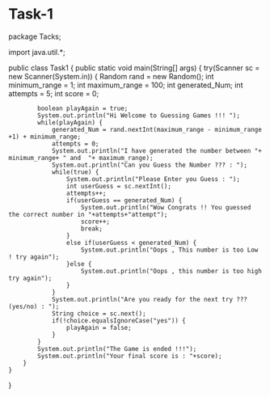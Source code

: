 # Task-1
package Tacks;

import java.util.*;

public class Task1 {
    public static void main(String[] args) {
        try(Scanner sc = new Scanner(System.in)) {
            Random rand = new Random();
            int minimum_range = 1;
            int maximum_range = 100;
            int generated_Num;
            int attempts = 5;
            int score = 0;

            boolean playAgain = true;
            System.out.println("Hi Welcome to Guessing Games !!! "); 
            while(playAgain) {
                generated_Num = rand.nextInt(maximum_range - minimum_range +1) + minimum_range;
                attempts = 0;
                System.out.println("I have generated the number between "+ minimum_range+ " and  "+ maximum_range);
                System.out.println("Can you Guess the Number ??? : ");
                while(true) {
                    System.out.println("Please Enter you Guess : "); 
                    int userGuess = sc.nextInt();
                    attempts++;
                    if(userGuess == generated_Num) {
                        System.out.println("Wow Congrats !! You guessed the correct number in "+attempts+"attempt");
                        score++;
                        break;
                    }
                    else if(userGuess < generated_Num) {
                        System.out.println("Oops , This number is too Low ! try again");
                    }else {
                        System.out.println("Oops , this number is too high try again");
                    }
                }
                System.out.println("Are you ready for the next try ??? (yes/no) : ");
                String choice = sc.next();
                if(!choice.equalsIgnoreCase("yes")) {
                    playAgain = false;
                }
            }
            System.out.println("The Game is ended !!!");
            System.out.println("Your final score is : "+score);
        }
    }
}
